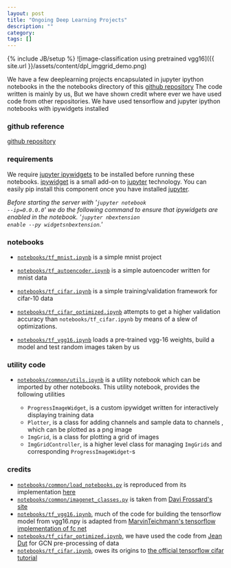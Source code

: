 ```yaml
---
layout: post
title: "Ongoing Deep Learning Projects"
description: ""
category: 
tags: []
---
```

{% include JB/setup %}
![image-classification using pretrained vgg16]({{ site.url }}/assets/content/dpl_imggrid_demo.png)

We have a few deeplearning projects encapsulated in jupyter ipython notebooks in the the notebooks directory of this [github repository](https://github.com/kgeorge/kgeorge_dpl)
The code written is mainly by us, But we have shown credit where ever we have used code from other repositories.
We have used tensorflow and jupyter ipython notebooks with ipywidgets installed




### github reference
[github repository](https://github.com/kgeorge/kgeorge_dpl)


### requirements
We require [jupyter ipywidgets](https://github.com/ipython/ipywidgets) to be installed before running these notebooks. [ipywidget](https://github.com/ipython/ipywidgets) is a small add-on to [jupyter](http://jupyter.org/) technology. You can easily pip install this component once you have installed [jupyter](http://jupyter.org/).

*Before starting the server with '<code>jupyter notebook --ip=0.0.0.0</code>' we do the following command to ensure that ipywidgets are enabled in the notebook. '<code>jupyter nbextension enable --py widgetsnbextension</code>.'*


### notebooks

* [<code>notebooks/tf_mnist.ipynb</code>](https://github.com/kgeorge/kgeorge_dpl/blob/master/notebooks/tf_mnist.ipynb) is a simple mnist project

* [<code>notebooks/tf_autoencoder.ipynb</code>](https://github.com/kgeorge/kgeorge_dpl/blob/master/notebooks/tf_autoencoder.ipynb) is a simple autoencoder written for mnist data

* [<code>notebooks/tf_cifar.ipynb</code>](https://github.com/kgeorge/kgeorge_dpl/blob/master/notebooks/tf_cifar.ipynb) is a simple training/validation framework for cifar-10 data

* [<code>notebooks/tf_cifar_optimized.ipynb</code>](https://github.com/kgeorge/kgeorge_dpl/blob/master/notebooks/tf_cifar_optimized.ipynb)  attempts to get a higher validation accuracy than <code>notebooks/tf_cifar.ipynb</code> by means of a slew of optimizations.

* [<code>notebooks/tf_vgg16.ipynb</code>](https://github.com/kgeorge/kgeorge_dpl/blob/master/notebooks/tf_vgg16.ipynb) loads a pre-trained vgg-16 weights, build a model and test random images taken by us


### utility code
* [<code>notebooks/common/utils.ipynb</code>](https://github.com/kgeorge/kgeorge_dpl/blob/master/notebooks/common/utils.ipynb) is a utility notebook which can be imported by other notebooks. This utility notebook,
provides the following utilities

    *  <code>ProgressImageWidget</code>, is a custom ipywidget written for interactively displaying training data
    *  <code>Plotter</code>, is a class for adding channels and sample data to channels , which can be plotted as a png image
    *  <code>ImgGrid</code>, is a class for plotting a grid of images
    *  <code>ImgGridController</code>, is a higher level class for managing <code>ImgGrids</code> and corresponding <code>ProgressImageWidget</code>-s

### credits
* [<code>notebooks/common/load_notebooks.py</code>](https://github.com/kgeorge/kgeorge_dpl/blob/master/notebooks/common/load_notebooks.py)  is reproduced from its implementation [here](http://jupyter-notebook.readthedocs.io/en/latest/examples/Notebook/Importing%20Notebooks.html)
* [<code>notebooks/common/imagenet_classes.py</code>](https://github.com/kgeorge/kgeorge_dpl/blob/master/notebooks/common/imagenet_classes.py) is taken from [Davi Frossard's site](https://www.cs.toronto.edu/~frossard/post/vgg16)
* [<code>notebooks/tf_vgg16.ipynb</code>](https://github.com/kgeorge/kgeorge_dpl/blob/master/notebooks/tf_vgg16.ipynb), much of the code for building the tensorflow model from vgg16.npy is adapted from [ MarvinTeichmann's tensorflow implementation of fc net](https://github.com/MarvinTeichmann/tensorflow-fcn)
* [<code>notebooks/tf_cifar_optimized.ipynb</code>](https://github.com/kgeorge/kgeorge_dpl/blob/master/notebooks/tf_cifar_optimized.ipynb), we have used the code from [Jean Dut](https://github.com/jeandut/tensorflow-models) for GCN pre-processing of data
* [<code>notebooks/tf_cifar.ipynb</code>](https://github.com/kgeorge/kgeorge_dpl/blob/master/notebooks/tf_cifar.ipynb), owes its origins to [the official tensorflow cifar tutorial](https://github.com/tensorflow/tensorflow/tree/master/tensorflow/models/image/cifar10)
